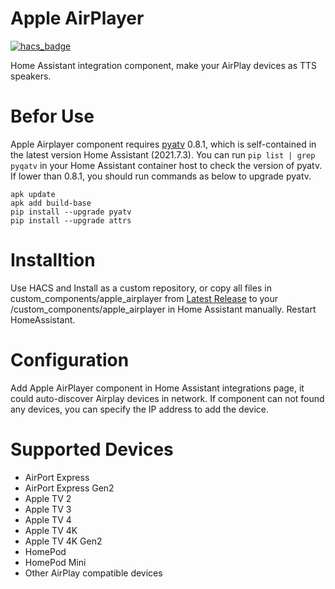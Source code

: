 # Apple AirPlayer

[![hacs_badge](https://img.shields.io/badge/HACS-Custom-orange.svg)](https://github.com/custom-components/hacs)

Home Assistant integration component, make your AirPlay devices as TTS speakers.

# Befor Use
Apple Airplayer component requires [pyatv](https://pyatv.dev/development/) 0.8.1, which is self-contained in the latest version Home Assistant (2021.7.3). You can run `pip list | grep pyqatv` in your Home Assistant container host to check the version of pyatv. If lower than 0.8.1, you should run commands as below to upgrade pyatv.
```
apk update
apk add build-base
pip install --upgrade pyatv
pip install --upgrade attrs
```

# Installtion
Use HACS and Install as a custom repository, or copy all files in custom_components/apple_airplayer from [Latest Release](https://github.com/georgezhao2010/apple_airplayer/releases/latest) to your <Home Assistant config folder>/custom_components/apple_airplayer in Home Assistant manually. Restart HomeAssistant.

# Configuration
Add Apple AirPlayer component in Home Assistant integrations page, it could auto-discover Airplay devices in network. If component can not found any devices, you can specify the IP address to add the device.
  
# Supported Devices
- AirPort Express
- AirPort Express Gen2
- Apple TV 2
- Apple TV 3
- Apple TV 4
- Apple TV 4K
- Apple TV 4K Gen2
- HomePod
- HomePod Mini
- Other AirPlay compatible devices

